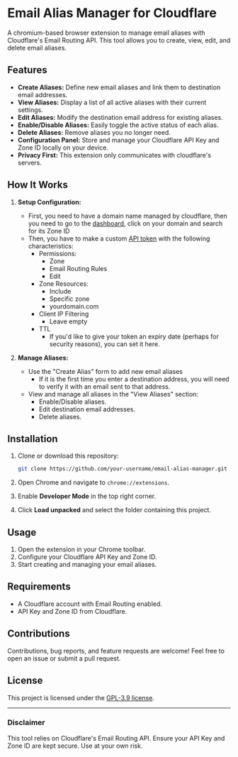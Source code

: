 
# Email Alias Manager for Cloudflare

A chromium-based browser extension to manage email aliases with Cloudflare's Email Routing API. This tool allows you to create, view, edit, and delete email aliases.

## Features

- **Create Aliases:** Define new email aliases and link them to destination email addresses.
- **View Aliases:** Display a list of all active aliases with their current settings.
- **Edit Aliases:** Modify the destination email address for existing aliases.
- **Enable/Disable Aliases:** Easily toggle the active status of each alias.
- **Delete Aliases:** Remove aliases you no longer need.
- **Configuration Panel:** Store and manage your Cloudflare API Key and Zone ID locally on your device.
- **Privacy First:** This extension only communicates with cloudflare's servers.

## How It Works

1. **Setup Configuration:**
    - First, you need to have a domain name managed by cloudflare, then you need to go to the [dashboard](https://dash.cloudflare.com/), click on your domain and search for its Zone ID
    - Then, you have to make a custom [API token](https://dash.cloudflare.com/profile/api-tokens) with the following characteristics:
        - Permissions:
	        - Zone
	        - Email Routing Rules
	        - Edit
		- Zone Resources:
			- Include
			- Specific zone
			- yourdomain.com
		- Client IP Filtering
			- Leave empty
		- TTL
			- If you'd like to give your token an expiry date (perhaps for security reasons), you can set it here.

2. **Manage Aliases:**
   - Use the "Create Alias" form to add new email aliases 
	   - If it is the first time you enter a destination address, you will need to verify it with an email sent to that address.
   - View and manage all aliases in the "View Aliases" section:
     - Enable/Disable aliases.
     - Edit destination email addresses.
     - Delete aliases.

## Installation

1. Clone or download this repository:
   ```bash
   git clone https://github.com/your-username/email-alias-manager.git
   ```

2. Open Chrome and navigate to `chrome://extensions`.

3. Enable **Developer Mode** in the top right corner.

4. Click **Load unpacked** and select the folder containing this project.

## Usage

1. Open the extension in your Chrome toolbar.
2. Configure your Cloudflare API Key and Zone ID.
3. Start creating and managing your email aliases.

## Requirements

- A Cloudflare account with Email Routing enabled.
- API Key and Zone ID from Cloudflare.

## Contributions

Contributions, bug reports, and feature requests are welcome! Feel free to open an issue or submit a pull request.

## License

This project is licensed under the [GPL-3.9 license](LICENSE).

---

### Disclaimer

This tool relies on Cloudflare's Email Routing API. Ensure your API Key and Zone ID are kept secure. Use at your own risk.

